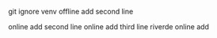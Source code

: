 git ignore venv
offline add second line

online add second line
online add third line
riverde online add 

